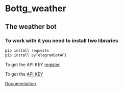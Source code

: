 # Bottg_weather
## The weather bot 
### To work with it you need to install two libraries 
```sh
pip install requests
pip install pyTelegramBotAPI 

```

To get the API KEY [register](https://openweathermap.org/) 

To get the [API KEY](https://home.openweathermap.org/api_keys)

[Documentation](https://openweathermap.org/current#name) 